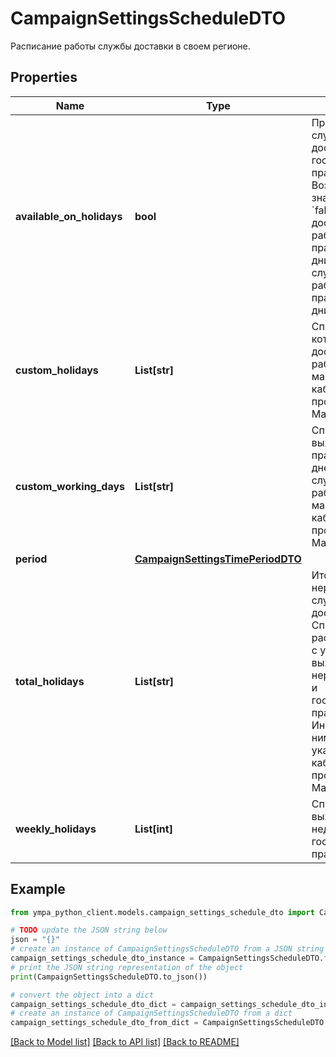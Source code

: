 # CampaignSettingsScheduleDTO

Расписание работы службы доставки в своем регионе.

## Properties

Name | Type | Description | Notes
------------ | ------------- | ------------- | -------------
**available_on_holidays** | **bool** | Признак работы службы доставки в государственные праздники. Возможные значения. * &#x60;false&#x60; — служба доставки не работает в праздничные дни. * &#x60;true&#x60; — служба доставки работает в праздничные дни.  | [optional] 
**custom_holidays** | **List[str]** | Список дней, в которые служба доставки не работает. Дни магазин указал в кабинете продавца на Маркете. | 
**custom_working_days** | **List[str]** | Список выходных и праздничных дней, в которые служба доставки работает. Дни магазин указал в кабинете продавца на Маркете. | 
**period** | [**CampaignSettingsTimePeriodDTO**](CampaignSettingsTimePeriodDTO.md) |  | [optional] 
**total_holidays** | **List[str]** | Итоговый список нерабочих дней службы доставки. Список рассчитывается с учетом выходных, нерабочих дней и государственных праздников. Информацию по ним магазин указывает в кабинете продавца на Маркете. | 
**weekly_holidays** | **List[int]** | Список выходных дней недели и государственных праздников. | 

## Example

```python
from ympa_python_client.models.campaign_settings_schedule_dto import CampaignSettingsScheduleDTO

# TODO update the JSON string below
json = "{}"
# create an instance of CampaignSettingsScheduleDTO from a JSON string
campaign_settings_schedule_dto_instance = CampaignSettingsScheduleDTO.from_json(json)
# print the JSON string representation of the object
print(CampaignSettingsScheduleDTO.to_json())

# convert the object into a dict
campaign_settings_schedule_dto_dict = campaign_settings_schedule_dto_instance.to_dict()
# create an instance of CampaignSettingsScheduleDTO from a dict
campaign_settings_schedule_dto_from_dict = CampaignSettingsScheduleDTO.from_dict(campaign_settings_schedule_dto_dict)
```
[[Back to Model list]](../README.md#documentation-for-models) [[Back to API list]](../README.md#documentation-for-api-endpoints) [[Back to README]](../README.md)


